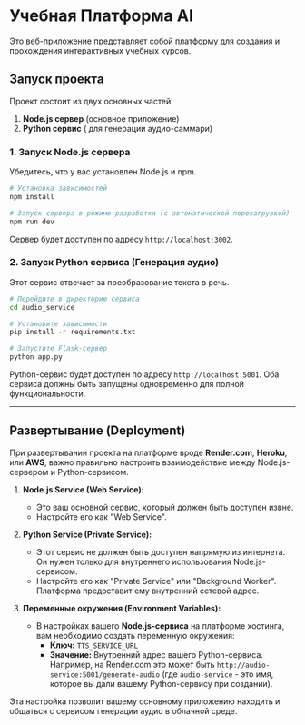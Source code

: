 # Учебная Платформа AI

Это веб-приложение представляет собой платформу для создания и прохождения интерактивных учебных курсов.

## Запуск проекта

Проект состоит из двух основных частей:
1.  **Node.js сервер** (основное приложение)
2.  **Python сервис** ( для генерации аудио-саммари)

### 1. Запуск Node.js сервера

Убедитесь, что у вас установлен Node.js и npm.

```bash
# Установка зависимостей
npm install

# Запуск сервера в режиме разработки (с автоматической перезагрузкой)
npm run dev
```

Сервер будет доступен по адресу `http://localhost:3002`.

### 2. Запуск Python сервиса (Генерация аудио)

Этот сервис отвечает за преобразование текста в речь.

```bash
# Перейдите в директорию сервиса
cd audio_service

# Установите зависимости
pip install -r requirements.txt

# Запустите Flask-сервер
python app.py
```

Python-сервис будет доступен по адресу `http://localhost:5001`. Оба сервиса должны быть запущены одновременно для полной функциональности.

---

## Развертывание (Deployment)

При развертывании проекта на платформе вроде **Render.com**, **Heroku**, или **AWS**, важно правильно настроить взаимодействие между Node.js-сервером и Python-сервисом.

1.  **Node.js Service (Web Service):**
    *   Это ваш основной сервис, который должен быть доступен извне.
    *   Настройте его как "Web Service".

2.  **Python Service (Private Service):**
    *   Этот сервис не должен быть доступен напрямую из интернета. Он нужен только для внутреннего использования Node.js-сервисом.
    *   Настройте его как "Private Service" или "Background Worker". Платформа предоставит ему внутренний сетевой адрес.

3.  **Переменные окружения (Environment Variables):**
    *   В настройках вашего **Node.js-сервиса** на платформе хостинга, вам необходимо создать переменную окружения:
        *   **Ключ:** `TTS_SERVICE_URL`
        *   **Значение:** Внутренний адрес вашего Python-сервиса. Например, на Render.com это может быть `http://audio-service:5001/generate-audio` (где `audio-service` - это имя, которое вы дали вашему Python-сервису при создании).

Эта настройка позволит вашему основному приложению находить и общаться с сервисом генерации аудио в облачной среде.